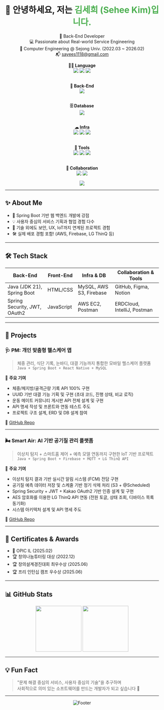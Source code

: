 <div align="center">

<h1>👋 안녕하세요, 저는 <span style="color:#4CAF50">김세희 (Sehee Kim)입니다.</span></h1>

<p>
  🌱 Back-End Developer <br>
  💻 Passionate about Real-world Service Engineering <br>
  📍 Computer Engineering @ Sejong Univ. (2022.03 ~ 2026.02) <br>
  📬 <a href="mailto:sayees1118@gmail.com">sayees1118@gmail.com</a>
</p>
<!-- Badges: Categorized Tech Stack -->
<p align="center">

  <!-- Language -->
  <strong>🧑‍💻 Language</strong><br>
  <img src="https://img.shields.io/badge/Java-007396?style=flat&logo=java&logoColor=white"/>
  <img src="https://img.shields.io/badge/C-00599C?style=flat&logo=c&logoColor=white"/>
  <img src="https://img.shields.io/badge/Python-3776AB?style=flat&logo=python&logoColor=white"/>
  <br><br>

  <!-- Back-End -->
  <strong>🔧 Back-End</strong><br>
  <img src="https://img.shields.io/badge/Spring Boot-6DB33F?style=flat&logo=springboot&logoColor=white"/>
  <br><br>

  <!-- Database -->
  <strong>🗄 Database</strong><br>
  <img src="https://img.shields.io/badge/MySQL-4479A1?style=flat&logo=mysql&logoColor=white"/>
  <br><br>

  <!-- Infra -->
  <strong>☁ Infra</strong><br>
  <img src="https://img.shields.io/badge/AWS EC2-FF9900?style=flat&logo=amazon-aws&logoColor=white"/>
  <img src="https://img.shields.io/badge/AWS S3-569A31?style=flat&logo=amazon-aws&logoColor=white"/>
  <img src="https://img.shields.io/badge/Firebase-FFCA28?style=flat&logo=firebase&logoColor=black"/>
  <br><br>

  <!-- Tools -->
  <strong>🧪 Tools</strong><br>
  <img src="https://img.shields.io/badge/Postman-FF6C37?style=flat&logo=postman&logoColor=white"/>
  <img src="https://img.shields.io/badge/IntelliJ IDEA-000000?style=flat&logo=intellijidea&logoColor=white"/>
  <img src="https://img.shields.io/badge/GitHub-181717?style=flat&logo=github&logoColor=white"/>
  <br><br>

  <!-- Collaboration -->
  <strong>🤝 Collaboration</strong><br>
  <img src="https://img.shields.io/badge/Figma-F24E1E?style=flat&logo=figma&logoColor=white"/>
  <img src="https://img.shields.io/badge/Notion-000000?style=flat&logo=notion&logoColor=white"/>
</p>

<img src="https://capsule-render.vercel.app/api?type=waving&color=gradient&height=260&text=saeeyes's%20GitHub%20%7C%20Back-End%20Developer&fontSize=32&fontAlign=50" />

</div>

---

## ✨ About Me

- 🌿 Spring Boot 기반 웹 백엔드 개발에 강점
- 💡 사용자 중심의 서비스 기획과 협업 경험 다수
- 🧠 기술 외에도 보안, UX, IoT까지 연계된 프로젝트 경험
- 🛠 실제 배포 경험 포함! (AWS, Firebase, LG ThinQ 등)

---

## 🛠 Tech Stack

| Back-End                          | Front-End     | Infra & DB                     | Collaboration & Tools      |
|----------------------------------|---------------|--------------------------------|-----------------------------|
| Java (JDK 21), Spring Boot       | HTML/CSS      | MySQL, AWS S3, Firebase        | GitHub, Figma, Notion       |
| Spring Security, JWT, OAuth2     | JavaScript    | AWS EC2, Postman               | ERDCloud, IntelliJ, Postman |

---

## 📂 Projects

### 🩺 PM: 개인 맞춤형 헬스케어 앱
> 체중 관리, 식단 기록, 눈바디, 대결 기능까지 통합한 모바일 헬스케어 플랫폼  
> `Java + Spring Boot + React Native + MySQL`

📌 **주요 기여**
- 체중/체지방/골격근량 기록 API 100% 구현
- UUID 기반 대결 기능 기획 및 구현 (초대 코드, 진행 상태, 비교 로직)
- 운동 메이트 커뮤니티 게시판 API 전체 설계 및 구현
- API 명세 작성 및 프론트와 연동 테스트 주도
- 프로젝트 구조 설계, ERD 및 DB 설계 참여

🔗 [GitHub Repo](https://github.com/Personal-Manager-Web/PM-back)

---

### 🌬️ Smart Air: AI 기반 공기질 관리 플랫폼
> 이상치 탐지 + 스마트홈 제어 + 예측 모델 연동까지 구현한 IoT 기반 프로젝트  
> `Java + Spring Boot + Firebase + MQTT + LG ThinQ API`

📌 **주요 기여**
- 이상치 탐지 결과 기반 실시간 알림 시스템 (FCM) 전담 구현
- 공기질 예측 데이터 저장 및 스케줄 기반 정기 삭제 처리 (S3 + @Scheduled)
- Spring Security + JWT + Kakao OAuth2 기반 인증 설계 및 구현
- AES 암호화를 이용한 LG ThinQ API 연동 (전원 토글, 상태 조회, 디바이스 목록 동기화)
- 시스템 아키텍처 설계 및 API 명세 주도

🔗 [GitHub Repo](https://github.com/Smart-Air-App/BE)

---

## 🪪 Certificates & Awards

- 📜 OPIC IL (2025.02)
- 🏆 창의나눔튜터링 대상 (2022.12)
- 🏆 창의설계경진대회 최우수상 (2025.06)
- 🏆 프리 인턴십 캠프 우수상 (2025.06)

---

## 📊 GitHub Stats

<p align="center">
  <img src="https://github-readme-stats.vercel.app/api?username=saeeyes&show_icons=true&theme=tokyonight&cache_seconds=10" height="150" />
  <img src="https://github-readme-stats.vercel.app/api/top-langs/?username=saeeyes&layout=compact&theme=radical&langs_count=6&cache_seconds=10" height="150" />
</p>

---

## 💡 Fun Fact

> "문제 해결 중심의 서비스, 사용자 중심의 기술"을 추구하며  
> 사회적으로 의미 있는 소프트웨어를 만드는 개발자가 되고 싶습니다 🙌

---

<div align="center">

![Footer](https://capsule-render.vercel.app/api?type=waving&color=gradient&height=100&section=footer)

</div>
